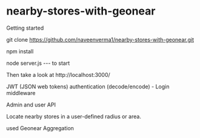 # nearby-stores-with-geonear

Getting started

git clone https://github.com/naveenverma1/nearby-stores-with-geonear.git

npm install


node server.js --- to start

Then take a look at http://localhost:3000/

JWT (JSON web tokens) authentication (decode/encode) - Login middleware

Admin and user API

Locate nearby stores in a user-defined radius or area.

used Geonear Aggregation
